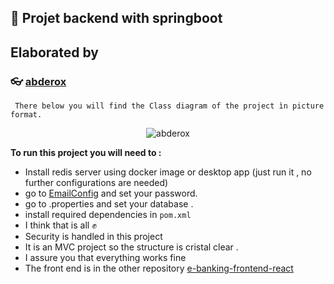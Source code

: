 ## :pushpin: Projet backend with springboot

## Elaborated by

### :eyeglasses: [abderox](https://github.com/abderox/)


```  There below you will find the Class diagram of the project ìn picture format. ```
<p align="center"> <img src="https://github.com/NaciriAli/Projet-PFA-Backend/blob/main/ProjetBackend.png" alt="abderox" /> </p>

__To run this project you will need to :__
  - Install redis server using docker image or desktop app (just run it , no further configurations are needed)
  - go to [EmailConfig](https://github.com/abderox/e-banking-backend-spring-boot/blob/master/src/main/java/com/adria/projetbackend/config/EmailConfig.java) and set your password. 
  - go to .properties and set your database .
  - install required  dependencies in ```pom.xml``` 
  - I think that is all ✊
  - Security is handled in this project 
  - It is an MVC project so the structure is cristal clear .
  - I assure you that everything works fine 
  - The front end is in the other repository [e-banking-frontend-react](https://github.com/abderox/e-banking-frontend-react)

